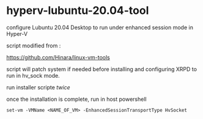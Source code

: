 # hyperv-lubuntu-20.04-tool
configure Lubuntu 20.04 Desktop to run under enhanced session mode in Hyper-V


script modified from :

https://github.com/Hinara/linux-vm-tools


script will patch system if needed before installing and configuring XRPD to run in hv_sock mode.

run installer scripte *twice*

once the installation is complete, run in host powershell 


```
set-vm -VMName <NAME_OF_VM> -EnhancedSessionTransportType HvSocket
```
